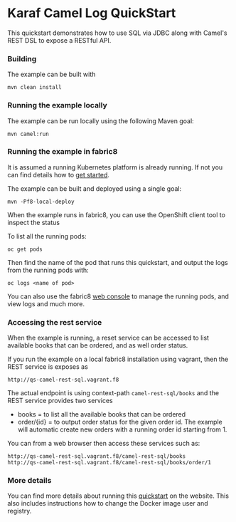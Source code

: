 # Karaf Camel Log QuickStart

This quickstart demonstrates how to use SQL via JDBC along with Camel's REST DSL to expose a RESTful API.


### Building

The example can be built with

    mvn clean install


### Running the example locally

The example can be run locally using the following Maven goal:

    mvn camel:run


### Running the example in fabric8

It is assumed a running Kubernetes platform is already running. If not you can find details how to [get started](http://fabric8.io/guide/getStarted/index.html).

The example can be built and deployed using a single goal:

    mvn -Pf8-local-deploy

When the example runs in fabric8, you can use the OpenShift client tool to inspect the status

To list all the running pods:

    oc get pods

Then find the name of the pod that runs this quickstart, and output the logs from the running pods with:

    oc logs <name of pod>

You can also use the fabric8 [web console](http://fabric8.io/guide/console.html) to manage the
running pods, and view logs and much more.



### Accessing the rest service

When the example is running, a reset service can be accessed to list available books that can be ordered, and as well order status.

If you run the example on a local fabric8 installation using vagrant, then the REST service is exposes as

    http://qs-camel-rest-sql.vagrant.f8

The actual endpoint is using context-path `camel-rest-sql/books` and the REST service provides two services

- books = to list all the available books that can be ordered
- order/{id} = to output order status for the given order id. The example will automatic create new orders with a running order id starting from 1.

You can from a web browser then access these services such as:

    http://qs-camel-rest-sql.vagrant.f8/camel-rest-sql/books
    http://qs-camel-rest-sql.vagrant.f8/camel-rest-sql/books/order/1


### More details

You can find more details about running this [quickstart](http://fabric8.io/guide/quickstarts/running.html) on the website. This also includes instructions how to change the Docker image user and registry.

